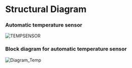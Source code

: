 # Structural Diagram 

### Automatic temperature sensor 
![TEMPSENSOR](https://user-images.githubusercontent.com/98872514/163211314-3ea3c31f-e5c2-4132-88e6-1bbad734423c.PNG)


### Block diagram for automatic temperature sensor
![Diagram_Temp](https://user-images.githubusercontent.com/98872514/163201718-d5647c98-5b86-4a40-bcb8-de454b9c3083.PNG) 
